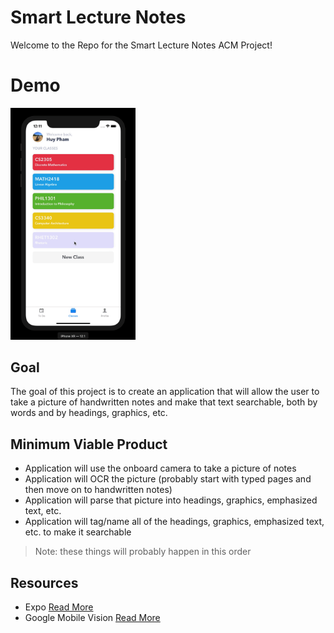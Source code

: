 # Smart Lecture Notes
Welcome to the Repo for the Smart Lecture Notes ACM Project!

# Demo

<img src="./static/demo.gif" width="200">

## Goal
The goal of this project is to create an application that will allow the user to take a picture of handwritten notes and make that text searchable, both by words and by headings, graphics, etc.

## Minimum Viable Product
- Application will use the onboard camera to take a picture of notes
- Application will OCR the picture (probably start with typed pages and then move on to handwritten notes)
- Application will parse that picture into headings, graphics, emphasized text, etc.
- Application will tag/name all of the headings, graphics, emphasized text, etc. to make it searchable
> Note: these things will probably happen in this order

## Resources
- Expo [Read More](https://expo.io)
- Google Mobile Vision [Read More](https://developers.google.com/vision/ios/getting-started)